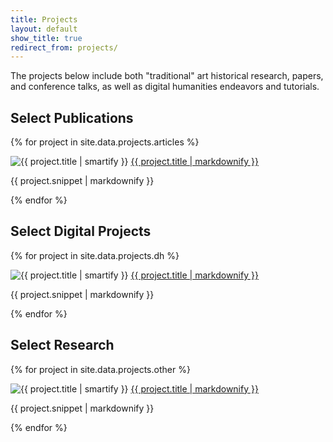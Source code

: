 ```yaml
---
title: Projects
layout: default
show_title: true
redirect_from: projects/
---
```


The projects below include both "traditional" art historical research, papers, and conference talks, as well as digital humanities endeavors and tutorials.

<!-- Automatic project list generator -->

## Select Publications
{% for project in site.data.projects.articles %}
<div class="toc">
<img src="{{ project.avatar }}" alt="{{ project.title | smartify }}" class="avatar" />
<a href="{{ project.url }}">{{ project.title | markdownify }}</a>
<p>{{ project.snippet | markdownify }}</p>
</div>
{% endfor %}

## Select Digital Projects
{% for project in site.data.projects.dh %}
<div class="toc">
<img src="{{ project.avatar }}" alt="{{ project.title | smartify }}" class="avatar" />
<a href="{{ project.url }}">{{ project.title | markdownify }}</a>
<p>{{ project.snippet | markdownify }}</p>
</div>
{% endfor %}

## Select Research
{% for project in site.data.projects.other %}
<div class="toc">
<img src="{{ project.avatar }}" alt="{{ project.title | smartify }}" class="avatar" />
<a href="{{ project.url }}">{{ project.title | markdownify }}</a>
<p>{{ project.snippet | markdownify }}</p>
</div>
{% endfor %}
